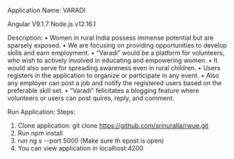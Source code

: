 Application Name: VARADI

Angular V9.1.7
Node.js v12.16.1

Description: 
• Women in rural India possess immense potential but are sparsely exposed.
• We are focusing on providing opportunities to develop skills and earn employment.
• “Varadi” would be a platform for volunteers, who wish to actively involved in educating and empowering women.
• It would also serve for spreading awareness even in rural children.
• Users registers in the application to organize or participate in any event. 
• Also any employer can post a job and notify the registered users based on the preferable skill set.
• “Varadi” felicitates a blogging feature where volunteers or users can post quires, reply, and comment.

Run Application:
Steps:
1. Clone application: git clone https://github.com/srinuralla/rwue.git
2. Run npm install
3. run ng s --port 5000 (Make sure th epost is open)
4. You can view application in localhost:4200
